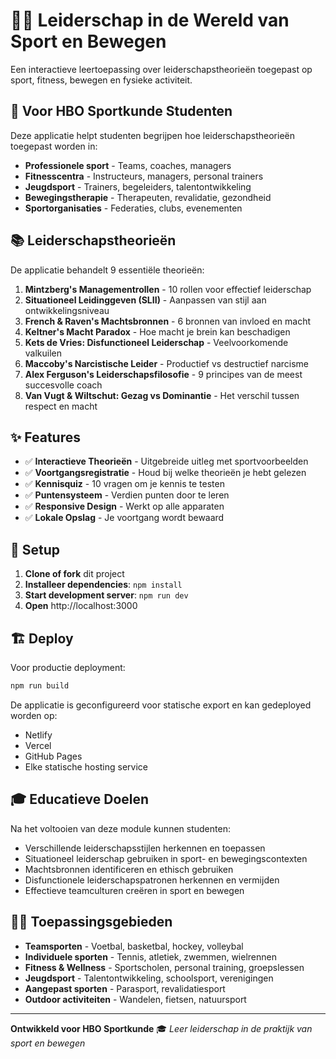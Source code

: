 # 🏃‍♂️ Leiderschap in de Wereld van Sport en Bewegen

Een interactieve leertoepassing over leiderschapstheorieën toegepast op sport, fitness, bewegen en fysieke activiteit.

## 🎯 Voor HBO Sportkunde Studenten

Deze applicatie helpt studenten begrijpen hoe leiderschapstheorieën toegepast worden in:
- **Professionele sport** - Teams, coaches, managers
- **Fitnesscentra** - Instructeurs, managers, personal trainers  
- **Jeugdsport** - Trainers, begeleiders, talentontwikkeling
- **Bewegingstherapie** - Therapeuten, revalidatie, gezondheid
- **Sportorganisaties** - Federaties, clubs, evenementen

## 📚 Leiderschapstheorieën

De applicatie behandelt 9 essentiële theorieën:

1. **Mintzberg's Managementrollen** - 10 rollen voor effectief leiderschap
2. **Situationeel Leidinggeven (SLII)** - Aanpassen van stijl aan ontwikkelingsniveau
3. **French & Raven's Machtsbronnen** - 6 bronnen van invloed en macht
4. **Keltner's Macht Paradox** - Hoe macht je brein kan beschadigen
5. **Kets de Vries: Disfunctioneel Leiderschap** - Veelvoorkomende valkuilen
6. **Maccoby's Narcistische Leider** - Productief vs destructief narcisme
7. **Alex Ferguson's Leiderschapsfilosofie** - 9 principes van de meest succesvolle coach
8. **Van Vugt & Wiltschut: Gezag vs Dominantie** - Het verschil tussen respect en macht

## ✨ Features

- ✅ **Interactieve Theorieën** - Uitgebreide uitleg met sportvoorbeelden
- ✅ **Voortgangsregistratie** - Houd bij welke theorieën je hebt gelezen
- ✅ **Kennisquiz** - 10 vragen om je kennis te testen
- ✅ **Puntensysteem** - Verdien punten door te leren
- ✅ **Responsive Design** - Werkt op alle apparaten
- ✅ **Lokale Opslag** - Je voortgang wordt bewaard

## 🚀 Setup

1. **Clone of fork** dit project
2. **Installeer dependencies**: `npm install`
3. **Start development server**: `npm run dev`
4. **Open** http://localhost:3000

## 🏗️ Deploy

Voor productie deployment:
```bash
npm run build
```

De applicatie is geconfigureerd voor statische export en kan gedeployed worden op:
- Netlify
- Vercel  
- GitHub Pages
- Elke statische hosting service

## 🎓 Educatieve Doelen

Na het voltooien van deze module kunnen studenten:
- Verschillende leiderschapsstijlen herkennen en toepassen
- Situationeel leiderschap gebruiken in sport- en bewegingscontexten
- Machtsbronnen identificeren en ethisch gebruiken
- Disfunctionele leiderschapspatronen herkennen en vermijden
- Effectieve teamculturen creëren in sport en bewegen

## 🏃‍♀️ Toepassingsgebieden

- **Teamsporten** - Voetbal, basketbal, hockey, volleybal
- **Individuele sporten** - Tennis, atletiek, zwemmen, wielrennen
- **Fitness & Wellness** - Sportscholen, personal training, groepslessen
- **Jeugdsport** - Talentontwikkeling, schoolsport, verenigingen
- **Aangepast sporten** - Parasport, revalidatiesport
- **Outdoor activiteiten** - Wandelen, fietsen, natuursport

---

**Ontwikkeld voor HBO Sportkunde** 🎓
*Leer leiderschap in de praktijk van sport en bewegen*